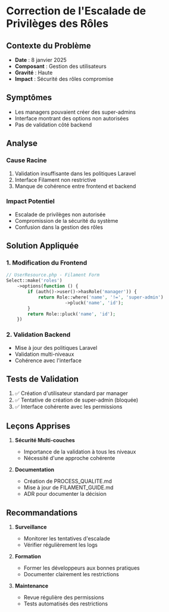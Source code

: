 # Correction de l'Escalade de Privilèges des Rôles

## Contexte du Problème
- **Date** : 8 janvier 2025
- **Composant** : Gestion des utilisateurs
- **Gravité** : Haute
- **Impact** : Sécurité des rôles compromise

## Symptômes
- Les managers pouvaient créer des super-admins
- Interface montrant des options non autorisées
- Pas de validation côté backend

## Analyse
### Cause Racine
1. Validation insuffisante dans les politiques Laravel
2. Interface Filament non restrictive
3. Manque de cohérence entre frontend et backend

### Impact Potentiel
- Escalade de privilèges non autorisée
- Compromission de la sécurité du système
- Confusion dans la gestion des rôles

## Solution Appliquée
### 1. Modification du Frontend
```php
// UserResource.php - Filament Form
Select::make('roles')
    ->options(function () {
        if (auth()->user()->hasRole('manager')) {
            return Role::where('name', '!=', 'super-admin')
                      ->pluck('name', 'id');
        }
        return Role::pluck('name', 'id');
    })
```

### 2. Validation Backend
- Mise à jour des politiques Laravel
- Validation multi-niveaux
- Cohérence avec l'interface

## Tests de Validation
1. ✅ Création d'utilisateur standard par manager
2. ✅ Tentative de création de super-admin (bloquée)
3. ✅ Interface cohérente avec les permissions

## Leçons Apprises
1. **Sécurité Multi-couches**
   - Importance de la validation à tous les niveaux
   - Nécessité d'une approche cohérente

2. **Documentation**
   - Création de PROCESS_QUALITE.md
   - Mise à jour de FILAMENT_GUIDE.md
   - ADR pour documenter la décision

## Recommandations
1. **Surveillance**
   - Monitorer les tentatives d'escalade
   - Vérifier régulièrement les logs

2. **Formation**
   - Former les développeurs aux bonnes pratiques
   - Documenter clairement les restrictions

3. **Maintenance**
   - Revue régulière des permissions
   - Tests automatisés des restrictions
